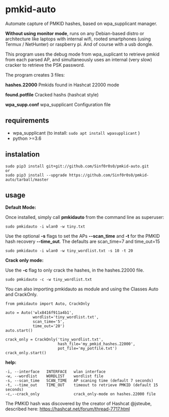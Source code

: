 # pmkid-auto

Automate capture of PMKID hashes, based on wpa_supplicant manager.

**Without using monitor mode**, runs on any Debian-based distro or architecture like laptops with internal wifi, rooted smartphones (using Termux / NetHunter) or raspberry pi.
And of course with a usb dongle.


This program uses the debug mode from wpa_suplicant to retrieve pmkid from each parsed AP, and simultaneously uses an internal (very slow) cracker to retrieve the PSK password.

The program creates 3 files:

**hashes.22000** Pmkids found in Hashcat 22000 mode

**found.potfile** Cracked hashs (hashcat style)

**wpa_supp.conf** wpa_supplicant Configuration file

## requirements

- wpa_supplicant  (to install: ```sudo apt install wpasupplicant``` )
- python >=3.6

## instalation


    sudo pip3 install git+git://github.com/Sinf0r0s0/pmkid-auto.git
    or
    sudo pip3 install --upgrade https://github.com/Sinf0r0s0/pmkid-auto/tarball/master
    

## usage

**Default Mode:**

Once installed, simply call **pmkidauto** from the command line as superuser:

    sudo pmkidauto -i wlan0 -w tiny.txt
    
Use the optional **-s** flags to set the APs **--scan_time** and **-t** for the PMKID hash recovery **--time_out**.
The defaults are scan_time=7  and time_out=15

    sudo pmkidauto -i wlan0 -w tiny_wordlist.txt -s 10 -t 20
    
   
**Crack only mode:**

Use the **-c** flag to only crack the hashes, in the hashes.22000 file.

    
    sudo pmkidauto -c -w tiny_wordlist.txt
    

You can also importing pmkidauto as module and using the Classes Auto and CrackOnly.

    from pmkidauto import Auto, CrackOnly

    auto = Auto('wlx8416f911a4b1',
                wordlist='tiny_wordlist.txt',
                scan_time='5',
                time_out='20')
    auto.start()

    crack_only = CrackOnly('tiny_wordlist.txt',
                           hash_file='my_pmkid_hashes.22000',
                           pot_file='my_potfile.txt')
    crack_only.start()
    
**help:**

    -i, --interface   INTERFACE   wlan interface
    -w, --wordlist    WORDLIST    wordlist file
    -s, --scan_time   SCAN_TIME   AP scaning time (default 7 seconds)
    -t, --time_out    TIME_OUT    timeout to retrieve PMKID (default 15 seconds)
    -c,--crack_only               crack_only-mode on hashes.22000 file


The PMKID hash was discovered by the creator of Hashcat @jsteube, described here: https://hashcat.net/forum/thread-7717.html

